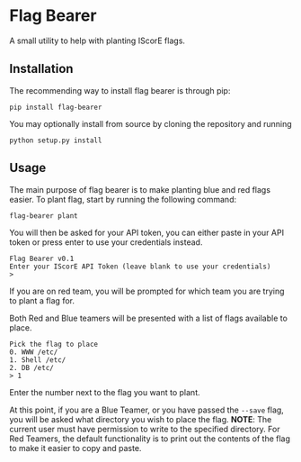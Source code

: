 Flag Bearer
===========
A small utility to help with planting IScorE flags.

Installation
------------
The recommending way to install flag bearer is through pip:

    pip install flag-bearer

You may optionally install from source by cloning the repository and running

    python setup.py install

Usage
-----
The main purpose of flag bearer is to make planting blue and red flags easier.
To plant flag, start by running the following command:

    flag-bearer plant

You will then be asked for your API token, you can either paste in your API
token or press enter to use your credentials instead.

    Flag Bearer v0.1
    Enter your IScorE API Token (leave blank to use your credentials)
    > 

If you are on red team, you will be prompted for which team you are trying to
plant a flag for.

Both Red and Blue teamers will be presented with a list of flags available to
place.

    Pick the flag to place
    0. WWW /etc/
    1. Shell /etc/
    2. DB /etc/
    > 1

Enter the number next to the flag you want to plant.

At this point, if you are a Blue Teamer, or you have passed the `--save` flag,
you will be asked what directory you wish to place the flag. **NOTE**: The
current user must have permission to write to the specified directory. For Red
Teamers, the default functionality is to print out the contents of the flag to
make it easier to copy and paste.
